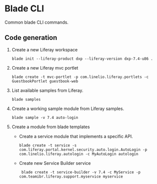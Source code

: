 # Blade CLI

Common blade CLI commands.

## Code generation

1. Create a new Liferay workspace
    ```
    blade init --liferay-product dxp --liferay-version dxp-7.4-u86 .
    ```

2. Create a new Liferay mvc portlet
    ```
    blade create -t mvc-portlet -p com.linelio.liferay.portlets -c GuestbookPortlet guestbook-web
    ```

3. List available samples from Liferay.
    ```
    blade samples
    ```

4. Create a working sample module from Liferay samples.
    ```
    blade sample -v 7.4 auto-login
    ```
    
5. Create a module from blade templates
    - Create a service module that implements a specific API. 
        ```
        blade create -t service -s com.liferay.portal.kernel.security.auto.login.AutoLogin -p com.linelio.liferay.autologin -c MyAutoLogin autologin
        ```
    - Create new Service Builder service
        ```
         blade create -t service-builder -v 7.4 -c MyService -p com.teamibr.liferay.support.myservice myservice
        ``` 
